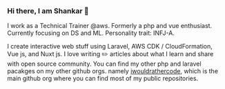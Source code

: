 ### Hi there, I am Shankar 👋

I work as a Technical Trainer @aws. Formerly a php and vue enthusiast. Currently focusing on DS and ML. Personality trait: INFJ-A. 

I create interactive web stuff using Laravel, AWS CDK / CloudFormation, Vue js, and Nuxt js. I love writing ✏️ articles about what I learn and share with open source community. You can find my other php and laravel pacakges on my other github orgs. namely [iwouldrathercode](https://github.com/iwouldrathercode), which is the main github org where you can find most of my public repositories.
<!--
**psgganesh/psgganesh** is a ✨ _special_ ✨ repository because its `README.md` (this file) appears on your GitHub profile.

Here are some ideas to get you started:

- 🔭 I’m currently working on ...
- 🌱 I’m currently learning ...
- 👯 I’m looking to collaborate on ...
- 🤔 I’m looking for help with ...
- 💬 Ask me about ...
- 📫 How to reach me: ...
- 😄 Pronouns: ...
- ⚡ Fun fact: ...
-->
